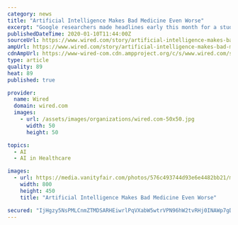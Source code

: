 ```yaml
---
category: news
title: "Artificial Intelligence Makes Bad Medicine Even Worse"
excerpt: "Google researchers made headlines early this month for a study that claimed their artificial intelligence system could outperform human experts at finding breast cancers on mammograms. It sounded like a big win, and yet another example of how AI will soon transform health care: More cancers found! Fewer false positives! A better, cheaper way to ..."
publishedDateTime: 2020-01-10T11:44:00Z
sourceUrl: https://www.wired.com/story/artificial-intelligence-makes-bad-medicine-even-worse/
ampUrl: https://www.wired.com/story/artificial-intelligence-makes-bad-medicine-even-worse/amp
cdnAmpUrl: https://www-wired-com.cdn.ampproject.org/c/s/www.wired.com/story/artificial-intelligence-makes-bad-medicine-even-worse/amp
type: article
quality: 89
heat: 89
published: true

provider:
  name: Wired
  domain: wired.com
  images:
    - url: /assets/images/organizations/wired.com-50x50.jpg
      width: 50
      height: 50

topics:
  - AI
  - AI in Healthcare

images:
  - url: https://media.vanityfair.com/photos/576c493744d93e6e4482bb21/master/pass/placeholder_the_scene.jpg
    width: 800
    height: 450
    title: "Artificial Intelligence Makes Bad Medicine Even Worse"

secured: "IjHgzy5NsPMLCnmZTMDSARHEiwrlPqVXabW5wtrVPN96hW2tvRHj0INAWp7gDXSejCMIdSsISlb+SBC6WFY/0MMdNfgzAJhB7R/x5ZRYb0ZkluOd+UyJiE6vt2eUgSIOCA7yW9qMGf+Fqs3v7aL72SZKFY0CpixEn0QHi46KIJntEk633AAR65iVHxpR9FB1Zok8ThcoUHPt2Bd6vnGEpdtcrDoxl9YeAHMljtN9LqOpP1IsdDyL5Wa36eoBg4RnR0IVv5N1zAHeVmS1yVONihcHVRCesZoNdMZYaGCQY0HrqDeZSYISVTWIknN+TEhTpoMPT+MXb0275pbjYyfgbW/QuPsEUNudHbAu6NhYsUKYF4HwIdt6/s7rxgvMp9nZVfGsSkFbU1KF9+ZCW2rQzoZIXMN5n7eU0qNB0hER4HKG5z6zxDTAueDv3Vxy2VBlW/4B9cbBaxHvEAQwz6zO0A==;8u3HtcNQR6aENOowM0vc2w=="
---
```


